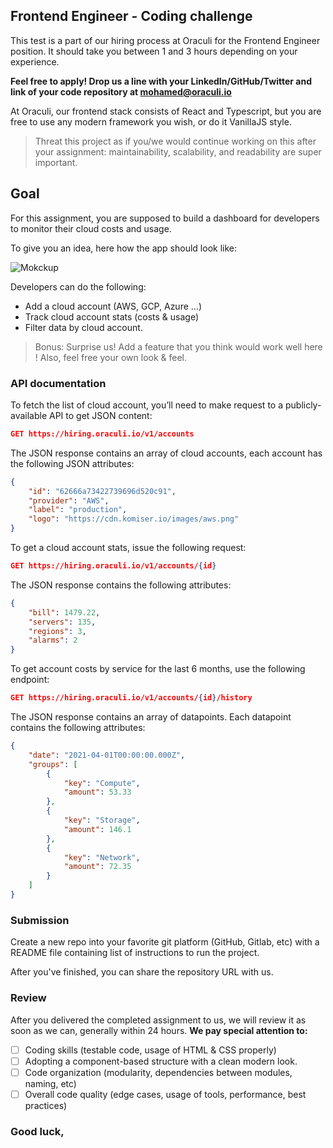 ## Frontend Engineer - Coding challenge

This test is a part of our hiring process at Oraculi for the Frontend Engineer position. It should take you between 1 and 3 hours depending on your experience.

**Feel free to apply! Drop us a line with your LinkedIn/GitHub/Twitter and link of your code repository at [mohamed@oraculi.io](mailto:mohamed@oraculi.io)**

At Oraculi, our frontend stack consists of React and Typescript, but you are free to use any modern framework you wish, or do it VanillaJS style. 

> Threat this project as if you/we would continue working on this after your assignment: maintainability, scalability, and readability are super important.

## Goal

For this assignment, you are supposed to build a dashboard for developers to monitor their cloud costs and usage.

To give you an idea, here how the app should look like:

![Mokckup](mockup.png)

Developers can do the following:

- Add a cloud account (AWS, GCP, Azure ...)
- Track cloud account stats (costs & usage)
- Filter data by cloud account.

>  Bonus: Surprise us! Add a feature that you think would work well here ! Also, feel free your own look & feel.

### API documentation

To fetch the list of cloud account, you’ll need to make request to a publicly-available API to get JSON content:

```json
GET https://hiring.oraculi.io/v1/accounts
```

The JSON response contains an array of cloud accounts, each account has the following JSON attributes:

```json
{
    "id": "62666a73422739696d520c91",
    "provider": "AWS",
    "label": "production",
    "logo": "https://cdn.komiser.io/images/aws.png"
}
```

To get a cloud account stats, issue the following request:

```json
GET https://hiring.oraculi.io/v1/accounts/{id}
```

The JSON response contains the following attributes:

```json
{
    "bill": 1479.22,
    "servers": 135,
    "regions": 3,
    "alarms": 2
}
```

To get account costs by service for the last 6 months, use the following endpoint:

```json
GET https://hiring.oraculi.io/v1/accounts/{id}/history
```

The JSON response contains an array of datapoints. Each datapoint contains the following attributes:

```json
{
    "date": "2021-04-01T00:00:00.000Z",
    "groups": [
        {
            "key": "Compute",
            "amount": 53.33
        },
        {
            "key": "Storage",
            "amount": 146.1
        },
        {
            "key": "Network",
            "amount": 72.35
        }
    ]
}
```

### Submission

Create a new repo into your favorite git platform (GitHub, Gitlab, etc) with a README file containing list of instructions to run the project.

After you've finished, you can share the repository URL with us.

### Review

After you delivered the completed assignment to us, we will review it as soon as we can, generally within 24 hours. **We pay special attention to:**

- [ ] Coding skills (testable code, usage of HTML & CSS properly)
- [ ] Adopting a component-based structure with a clean modern look.
- [ ] Code organization (modularity, dependencies between modules, naming, etc)
- [ ] Overall code quality (edge cases, usage of tools, performance, best practices)

### Good luck,

